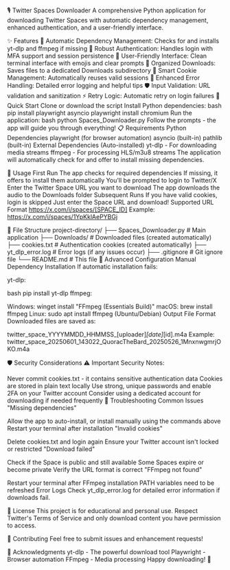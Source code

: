 🎙️ Twitter Spaces Downloader
A comprehensive Python application for downloading Twitter Spaces with automatic dependency management, enhanced authentication, and a user-friendly interface.

✨ Features
🤖 Automatic Dependency Management: Checks for and installs yt-dlp and ffmpeg if missing
🔐 Robust Authentication: Handles login with MFA support and session persistence
🎨 User-Friendly Interface: Clean terminal interface with emojis and clear prompts
📁 Organized Downloads: Saves files to a dedicated Downloads subdirectory
🔄 Smart Cookie Management: Automatically reuses valid sessions
📝 Enhanced Error Handling: Detailed error logging and helpful tips
🛡️ Input Validation: URL validation and sanitization
⚡ Retry Logic: Automatic retry on login failures
🚀 Quick Start
Clone or download the script
Install Python dependencies:
bash
pip install playwright asyncio
playwright install chromium
Run the application:
bash
python Spaces_Downloader.py
Follow the prompts - the app will guide you through everything!
📋 Requirements
Python Dependencies
playwright (for browser automation)
asyncio (built-in)
pathlib (built-in)
External Dependencies (Auto-installed)
yt-dlp - For downloading media streams
ffmpeg - For processing HLS/m3u8 streams
The application will automatically check for and offer to install missing dependencies.

🎯 Usage
First Run
The app checks for required dependencies
If missing, it offers to install them automatically
You'll be prompted to login to Twitter/X
Enter the Twitter Space URL you want to download
The app downloads the audio to the Downloads folder
Subsequent Runs
If you have valid cookies, login is skipped
Just enter the Space URL and download!
Supported URL Format
https://x.com/i/spaces/[SPACE_ID]
Example: https://x.com/i/spaces/1YpKklAePYBGj

📁 File Structure
project-directory/
├── Spaces_Downloader.py    # Main application
├── Downloads/              # Downloaded files (created automatically)
├── cookies.txt             # Authentication cookies (created automatically)
├── yt_dlp_error.log       # Error logs (if any issues occur)
├── .gitignore             # Git ignore file
└── README.md              # This file
🔧 Advanced Configuration
Manual Dependency Installation
If automatic installation fails:

yt-dlp:

bash
pip install yt-dlp
ffmpeg:

Windows: winget install "FFmpeg (Essentials Build)"
macOS: brew install ffmpeg
Linux: sudo apt install ffmpeg (Ubuntu/Debian)
Output File Format
Downloaded files are saved as:

twitter_space_YYYYMMDD_HHMMSS_[uploader]_[date]_[id].m4a
Example: twitter_space_20250601_143022_QuoracTheBard_20250526_1MnxnwgmrjOKO.m4a

🛡️ Security Considerations
⚠️ Important Security Notes:

Never commit cookies.txt - it contains sensitive authentication data
Cookies are stored in plain text locally
Use strong, unique passwords and enable 2FA on your Twitter account
Consider using a dedicated account for downloading if needed frequently
🐛 Troubleshooting
Common Issues
"Missing dependencies"

Allow the app to auto-install, or install manually using the commands above
Restart your terminal after installation
"Invalid cookies"

Delete cookies.txt and login again
Ensure your Twitter account isn't locked or restricted
"Download failed"

Check if the Space is public and still available
Some Spaces expire or become private
Verify the URL format is correct
"FFmpeg not found"

Restart your terminal after FFmpeg installation
PATH variables need to be refreshed
Error Logs
Check yt_dlp_error.log for detailed error information if downloads fail.

📄 License
This project is for educational and personal use. Respect Twitter's Terms of Service and only download content you have permission to access.

🤝 Contributing
Feel free to submit issues and enhancement requests!

🙏 Acknowledgments
yt-dlp - The powerful download tool
Playwright - Browser automation
FFmpeg - Media processing
Happy downloading! 🎉

